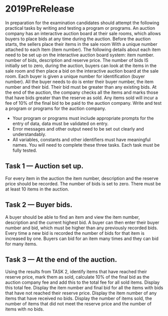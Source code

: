 # 2019PreRelease

In preparation for the examination candidates should attempt the following practical tasks by writing and testing a program or programs.
An auction company has an interactive auction board at their sale rooms, which allows buyers to place bids at any time during the auction. 
Before the auction starts, the sellers place their items in the sale room With a unique number attached to each Item (item number). 
The following details about each item need to be set up on the interactive auction board system: item number. number of bids, description and reserve price. 
The number of bids IS initially set to zero, during the auction, buyers can look at the items in the sale room and then place a bid on the interactive auction board at the sale room. 
Each buyer is given a unique number for identification (buyer number). 
All the buyer needs to do is enter their buyer number, the item number and their bid. Their bid must be greater than any existing bids.
At the end of the auction, the company checks all the items and marks those that have bids greater than the reserve as sold. 
Any items sold will incur a fee of 10% of the final bid to be paid to the auction company.
Write and test a program or programs for the auction company.
- Your program or programs must include appropriate prompts for the entry of data, data must be validated on entry.
- Error messages and other output need to be set out clearly and understandably.
- All variables, constants and other identifiers must have meaningful names.
You will need to complete these three tasks. Each task must be fully tested. 

## Task 1 — Auction set up.
For every item in the auction the item number, description and the reserve price should be recorded. 
The number of bids is set to zero. There must be at least 10 items in the auction.

## Task 2 — Buyer bids.
A buyer should be able to find an item and view the item number, description and the current highest bid. 
A buyer can then enter their buyer number and bid, which must be higher than any previously recorded bids. 
Every time a new bid is recorded the number of bids for that item is increased by one. 
Buyers can bid for an item many times and they can bid for many items.

## Task 3 — At the end of the auction.
Using the results from TASK 2, identify items that have reached their reserve price, mark them as sold, 
calculate 10% of the final bid as the auction company fee and add this to the total fee for all sold items. 
Display this total fee. Display the item number and final bid for all the items with bids that have not reached their reserve price. 
Display the item number of any items that have received no bids. 
Display the number of items sold, the number of items that did not meet the reserve price and the number of
items with no bids.
